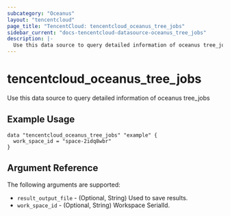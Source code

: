 ```yaml
---
subcategory: "Oceanus"
layout: "tencentcloud"
page_title: "TencentCloud: tencentcloud_oceanus_tree_jobs"
sidebar_current: "docs-tencentcloud-datasource-oceanus_tree_jobs"
description: |-
  Use this data source to query detailed information of oceanus tree_jobs
---
```


# tencentcloud_oceanus_tree_jobs

Use this data source to query detailed information of oceanus tree_jobs

## Example Usage

```hcl
data "tencentcloud_oceanus_tree_jobs" "example" {
  work_space_id = "space-2idq8wbr"
}
```

## Argument Reference

The following arguments are supported:

* `result_output_file` - (Optional, String) Used to save results.
* `work_space_id` - (Optional, String) Workspace SerialId.


